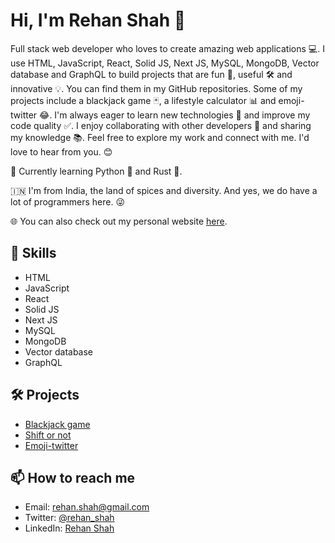 # Hi, I'm Rehan Shah 👋

Full stack web developer who loves to create amazing web applications 💻. I use HTML, JavaScript, React, Solid JS, Next JS, MySQL, MongoDB, Vector database and GraphQL to build projects that are fun 🎉, useful 🛠️ and innovative 💡. You can find them in my GitHub repositories. Some of my projects include a blackjack game 🃏, a lifestyle calculator 📊 and emoji-twitter 😂. I'm always eager to learn new technologies 🚀 and improve my code quality ✅. I enjoy collaborating with other developers 👥 and sharing my knowledge 📚. Feel free to explore my work and connect with me. I'd love to hear from you. 😊

🔭 Currently learning Python 🐍 and Rust 🦀.

🇮🇳 I'm from India, the land of spices and diversity. And yes, we do have a lot of programmers here. 😜

🌐 You can also check out my personal website [here](https://personal-website-orpin-xi.vercel.app/).

## 🚀 Skills
- HTML
- JavaScript
- React
- Solid JS
- Next JS
- MySQL
- MongoDB
- Vector database
- GraphQL

## 🛠️ Projects
- [Blackjack game](https://github.com/Rehan-shah/blackjack-game)
- [Shift or not](https://github.com/Rehan-shah/shift-or-not)
- [Emoji-twitter](https://github.com/Rehan-shah/emoji-twitter)

## 📫 How to reach me
- Email: rehan.shah@gmail.com
- Twitter: [@rehan_shah](https://twitter.com/rehan_shah)
- LinkedIn: [Rehan Shah](https://www.linkedin.com/in/rehan-shah/)
```
